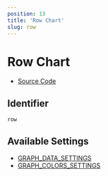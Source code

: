 ```yaml
---
position: 13
title: 'Row Chart'
slug: row
---
```


# Row Chart

- [Source Code](https://github.com/metabase/metabase/blob/v0.38.3/frontend/src/metabase/visualizations/visualizations/RowChart.jsx)


## Identifier

`row`

## Available Settings

- [GRAPH_DATA_SETTINGS](/metadocs/docs/visualizations/index#graph_data_settings)
- [GRAPH_COLORS_SETTINGS](/metadocs/docs/visualizations/index#graph_colors_settings)
